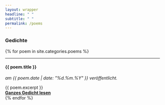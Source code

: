 ```yaml
---
layout: wrapper
headline: " "
subtitle: " "
permalink: /poems
---
```





<section class="background-red" id ="about">
  <div class="container new-content-block">
    <div class="row justify-content-center">
      <h3> Gedichte </h3>
    </div>
    {% for poem in site.categories.poems %}
    <hr>
    <div class="row justify-content-center">
      <div class="col-md-auto">
        <h4> {{ poem.title }} </h4>
        <p> <i> am {{ poem.date | date: "%d.%m.%Y" }} veröffentlicht. </i> </p>
      </div>
    </div>
    <div class="row justify-content-center">
        <div class="col-md-auto">
            {{ poem.excerpt }}
        </div>
    </div>
    <div class="row justify-content-center">
        <div class="text-right col-md-auto">
            <a href="{{ poem.url }}"><strong>Ganzes Gedicht lesen </strong></a>
        </div>
    </div>    
    {% endfor %}
  </div>
</section>


